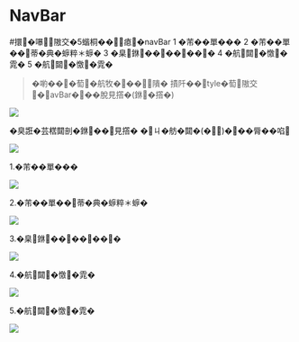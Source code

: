 NavBar
=============

#擐�嚗隞交�5蝔桐��瘜�navBar
 1 �芾��單���
 2 �芾��單��蒂�典�蝷粹＊蝷�
 3 �臬銝�������
 4 �航閮�憿�雿�
 5 �航閮�憿�雿�
>�喲���萄�航牧���隤�
>撌阡��tyle�萄隞交�avBar���脫見撘�(銝�撘�)

<img src="navBar1.png">


�臭誑�芸楛閮剖�銝��見撘�
�ㄐ�舫�閮�(�)���脣��啗

<img src="navBar2.png"> 


1.�芾��單���

<img src="navBar3.png"> 


2.�芾��單��蒂�典�蝷粹＊蝷�

<img src="navBar4.png"> 


3.�臬銝�������

<img src="navBar5.png"> 


4.�航閮�憿�雿�

<img src="navBar6.png"> 


5.�航閮�憿�雿�

<img src="navBar7.png"> 
